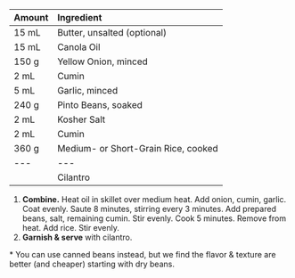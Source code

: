 | Amount | Ingredient |
|:--|:--|
| 15 mL  | Butter, unsalted (optional)
| 15 mL  | Canola Oil
| 150 g  | Yellow Onion, minced
| 2 mL   | Cumin
| 5 mL   | Garlic, minced
| 240 g  | Pinto Beans, soaked
| 2 mL   | Kosher Salt
| 2 mL   | Cumin
| 360 g  | Medium- or Short-Grain Rice, cooked
| ---    | ---
|        | Cilantro

1. **Combine.** Heat oil in skillet over medium heat. Add onion, cumin, garlic. Coat evenly. Saute 8 minutes, stirring every 3 minutes. Add prepared beans, salt, remaining cumin. Stir evenly. Cook 5 minutes. Remove from heat. Add rice. Stir evenly.
2. **Garnish & serve** with cilantro.

\* You can use canned beans instead, but we find the flavor & texture are better (and cheaper) starting with dry beans.
